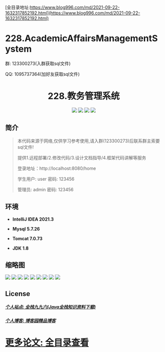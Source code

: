 [全目录地址:https://www.blog996.com/md/2021-09-22-1632317852192.html](https://www.blog996.com/md/2021-09-22-1632317852192.html)
# 228.AcademicAffairsManagementSystem

<p>群: 123300273(入群获取sql文件)</p>
<p>QQ: 1095737364(加好友获取sql文件)</p>

<p><h1 align="center">228.教务管理系统</h1></p>


<p align="center">
	<img src="https://img.shields.io/badge/jdk-1.8-orange.svg"/>
    <img src="https://img.shields.io/badge/springboot-5.x-lightgrey.svg"/>
    <img src="https://img.shields.io/badge/layui-3.x-blue.svg"/>
    <img src="https://img.shields.io/badge/mybatis-5.x-yellow.svg"/>
</p>

## 简介

> 本代码来源于网络,仅供学习参考使用,请入群(123300273)后联系群主索要sql文件!
>
> 提供1.远程部署/2.修改代码/3.设计文档指导/4.框架代码讲解等服务
>
> 登录地址：http://localhost:8080/home
>
> 学生用户: user   密码: 123456
> 
> 管理员: admin   密码: 123456
> 

>

## 环境

- <b>IntelliJ IDEA 2021.3</b>

- <b>Mysql 5.7.26</b>

- <b>Tomcat 7.0.73</b>

- <b>JDK 1.8</b>




## 缩略图

![](https://img2023.cnblogs.com/blog/588112/202306/588112-20230616053906090-1758367377.png)
![](https://img2023.cnblogs.com/blog/588112/202306/588112-20230616053910510-478857694.png)
![](https://img2023.cnblogs.com/blog/588112/202306/588112-20230616053914134-1930207185.png)
![](https://img2023.cnblogs.com/blog/588112/202306/588112-20230616053917699-1323865394.png)
![](https://img2023.cnblogs.com/blog/588112/202306/588112-20230616053921137-1902282132.png)
![](https://img2023.cnblogs.com/blog/588112/202306/588112-20230616053924816-2085418035.png)
![](https://img2023.cnblogs.com/blog/588112/202306/588112-20230616053928363-1977950796.png)
![](https://img2023.cnblogs.com/blog/588112/202306/588112-20230616053932083-1441296056.png)
![](https://img2023.cnblogs.com/blog/588112/202306/588112-20230616053935479-1297763899.png)




## License

##### [个人站点: 全栈九九六(Java全栈知识资料下载)](https://www.blog996.com/)
##### [个人博客: 博客园精品博客](https://www.cnblogs.com/yysbolg/)
# [更多论文: 全目录查看](https://www.blog996.com/md/2021-09-22-1632317852192.html)


